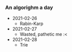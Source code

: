 ### An algorighm a day

- 2021-02-26
    - Rabin-Karp
- 2021-02-27
    - Wasted, pathetic me :<
- 2021-02-28
    - Trie
